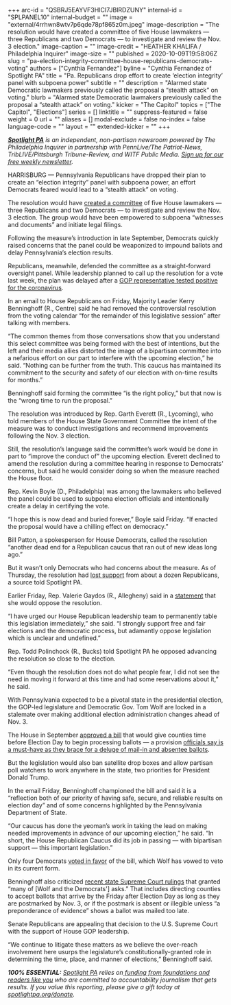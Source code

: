 +++
arc-id = "QSBRJ5EAYVF3HICI7JBIRDZUNY"
internal-id = "SPLPANEL10"
internal-budget = ""
image = "external/4rrhwn8wtv7p6qde78pf865z0m.jpeg"
image-description = "The resolution would have created a committee of five House lawmakers — three Republicans and two Democrats — to investigate and review the Nov. 3 election."
image-caption = ""
image-credit = "HEATHER KHALIFA / Philadelphia Inquirer"
image-size = ""
published = 2020-10-09T19:58:06Z
slug = "pa-election-integrity-committee-house-republicans-democrats-voting"
authors = ["Cynthia Fernandez"]
byline = "Cynthia Fernandez of Spotlight PA"
title = "Pa. Republicans drop effort to create ‘election integrity’ panel with subpoena power"
subtitle = ""
description = "Alarmed state Democratic lawmakers previously called the proposal a “stealth attack” on voting."
blurb = "Alarmed state Democratic lawmakers previously called the proposal a “stealth attack” on voting."
kicker = "The Capitol"
topics = ["The Capitol", "Elections"]
series = []
linktitle = ""
suppress-featured = false
weight = 0
url = ""
aliases = []
modal-exclude = false
no-index = false
language-code = ""
layout = ""
extended-kicker = ""
+++

<a href="https://www.spotlightpa.org/"><i><b>Spotlight PA</b></i></a><i> is an independent, non-partisan newsroom powered by The Philadelphia Inquirer in partnership with PennLive/The Patriot-News, TribLIVE/Pittsburgh Tribune-Review, and WITF Public Media. </i><a href="https://www.spotlightpa.org/newsletters"><i>Sign up for our free weekly newsletter</i></a><i>.</i>

HARRISBURG — Pennsylvania Republicans have dropped their plan to create an “election integrity” panel with subpoena power, an effort Democrats feared would lead to a “stealth attack” on voting.

The resolution would have <a href="https://www.spotlightpa.org/news/2020/09/pa-election-integrity-committee-house-republicans-voting/">created a committee</a> of five House lawmakers — three Republicans and two Democrats — to investigate and review the Nov. 3 election. The group would have been empowered to subpoena “witnesses and documents” and initiate legal filings.

Following the measure’s introduction in late September, Democrats quickly raised concerns that the panel could be weaponized to impound ballots and delay Pennsylvania’s election results.

Republicans, meanwhile, defended the committee as a straight-forward oversight panel. While leadership planned to call up the resolution for a vote last week, the plan was delayed after a <a href="https://www.spotlightpa.org/news/2020/10/pa-house-republican-coronavirus-positive-rental-assistance-program-election-delays/" target=_blank>GOP representative tested positive for the coronavirus</a>.

In an email to House Republicans on Friday, Majority Leader Kerry Benninghoff (R., Centre) said he had removed the controversial resolution from the voting calendar “for the remainder of this legislative session” after talking with members.

“The common themes from those conversations show that you understand this select committee was being formed with the best of intentions, but the left and their media allies distorted the image of a bipartisan committee into a nefarious effort on our part to interfere with the upcoming election,” he said. “Nothing can be further from the truth. This caucus has maintained its commitment to the security and safety of our election with on-time results for months.”

<script src="https://www.spotlightpa.org/embed.js" async></script><div data-spl-embed-version="1" data-spl-src="https://www.spotlightpa.org/embeds/newsletter/"></div>

Benninghoff said forming the committee “is the right policy,” but that now is the “wrong time to run the proposal.”

The resolution was introduced by Rep. Garth Everett (R., Lycoming), who told members of the House State Government Committee the intent of the measure was to conduct investigations and recommend improvements following the Nov. 3 election.

Still, the resolution’s language said the committee’s work would be done in part to “improve the conduct of” the upcoming election. Everett declined to amend the resolution during a committee hearing in response to Democrats' concerns, but said he would consider doing so when the measure reached the House floor.

Rep. Kevin Boyle (D., Philadelphia) was among the lawmakers who believed the panel could be used to subpoena election officials and intentionally create a delay in certifying the vote.

“I hope this is now dead and buried forever,” Boyle said Friday. “If enacted the proposal would have a chilling effect on democracy.”

Bill Patton, a spokesperson for House Democrats, called the resolution “another dead end for a Republican caucus that ran out of new ideas long ago.”

But it wasn’t only Democrats who had concerns about the measure. As of Thursday, the resolution had <a href="https://www.spotlightpa.org/news/2020/10/pa-election-mail-ballots-counties-legislature-talks/">lost support</a> from about a dozen Republicans, a source told Spotlight PA.

Earlier Friday, Rep. Valerie Gaydos (R., Allegheny) said in a <a href="http://www.repgaydos.com/News/18421/Latest-News/Gaydos-Pledges-to-Support-Free-and-Fair-Elections---Lawmaker-opposes-questionable-House-%E2%80%98election-integrity%E2%80%99-legislation" target=_blank>statement</a> that she would oppose the resolution.

“I have urged our House Republican leadership team to permanently table this legislation immediately,” she said. “I strongly support free and fair elections and the democratic process, but adamantly oppose legislation which is unclear and undefined.”

Rep. Todd Polinchock (R., Bucks) told Spotlight PA he opposed advancing the resolution so close to the election.

“Even though the resolution does not do what people fear, I did not see the need in moving it forward at this time and had some reservations about it,” he said.

With Pennsylvania expected to be a pivotal state in the presidential election, the GOP-led legislature and Democratic Gov. Tom Wolf are locked in a stalemate over making additional election administration changes ahead of Nov. 3.

The House in September <a href="https://www.spotlightpa.org/news/2020/09/pa-election-reform-mail-ballots-voting-drop-boxes/" target=_blank>approved a bill</a> that would give counties time before Election Day to begin processing ballots — a provision <a href="https://www.spotlightpa.org/news/2020/10/pa-election-mail-ballots-counties-legislature-talks/">officials say is a must-have as they brace for a deluge of mail-in and absentee ballots</a>.

But the legislation would also ban satellite drop boxes and allow partisan poll watchers to work anywhere in the state, two priorities for President Donald Trump.

<script src="https://www.spotlightpa.org/embed.js" async></script><div data-spl-embed-version="1" data-spl-src="https://www.spotlightpa.org/embeds/donate/"></div>

In the email Friday, Benninghoff championed the bill and said it is a “reflection both of our priority of having safe, secure, and reliable results on election day” and of some concerns highlighted by the Pennsylvania Department of State.

“Our caucus has done the yeoman’s work in taking the lead on making needed improvements in advance of our upcoming election,” he said. “In short, the House Republican Caucus did its job in passing — with bipartisan support — this important legislation.”

Only four Democrats <a href="https://www.legis.state.pa.us/CFDOCS/Legis/RC/Public/rc_view_action2.cfm?sess_yr=2019&sess_ind=0&rc_body=H&rc_nbr=1573">voted in favor</a> of the bill, which Wolf has vowed to veto in its current form.

Benninghoff also criticized <a href="https://www.spotlightpa.org/news/2020/09/pa-election-november-supreme-court-mail-ballots-tom-wolf/" target=_blank>recent state Supreme Court rulings</a> that granted “many of [Wolf and the Democrats'] asks.” That includes directing counties to accept ballots that arrive by the Friday after Election Day as long as they are postmarked by Nov. 3, or if the postmark is absent or illegible unless “a preponderance of evidence” shows a ballot was mailed too late.

Senate Republicans are appealing that decision to the U.S. Supreme Court with the support of House GOP leadership.

“We continue to litigate these matters as we believe the over-reach involvement here usurps the legislature’s constitutionally-granted role in determining the time, place, and manner of elections,” Benninghoff said.

<i><b>100% ESSENTIAL:</b></i><i> </i><a href="https://www.spotlightpa.org/"><i>Spotlight PA</i></a><i> relies on</i><a href="https://www.spotlightpa.org/support"><i> funding from foundations and readers like you</i></a><i> who are committed to accountability journalism that gets results. If you value this reporting, please give a gift today at </i><a href="http://spotlightpa.org/donate"><i>spotlightpa.org/donate</i></a><i>.</i>
